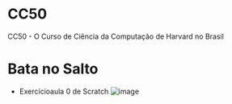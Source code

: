 # CC50
CC50 - O Curso de Ciência da Computação de Harvard no Brasil

# Bata no Salto
- Exercícioaula 0 de Scratch
  ![image](https://github.com/user-attachments/assets/a16b7ad2-4c12-4a13-aa33-f08168a5ee7f)
  

